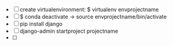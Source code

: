  - [ ] create virtualenvironment: $ virtualenv envprojectname
 - [ ] $ conda deactivate -> source envprojectname/bin/activate
 - [ ] pip install django
 - [ ] django-admin startproject projectname
 - [ ] 

<!--stackedit_data:
eyJoaXN0b3J5IjpbMTI5OTEzNTM2M119
-->